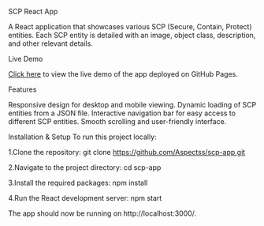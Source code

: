 SCP React App

A React application that showcases various SCP (Secure, Contain, Protect) entities. Each SCP entity is detailed with an image, object class, description, and other relevant details.

Live Demo

[Click here](https://aspectss.github.io/scp-app/) to view the live demo of the app deployed on GitHub Pages.

Features

Responsive design for desktop and mobile viewing.
Dynamic loading of SCP entities from a JSON file.
Interactive navigation bar for easy access to different SCP entities.
Smooth scrolling and user-friendly interface.


Installation & Setup
To run this project locally:

1.Clone the repository:
git clone https://github.com/Aspectss/scp-app.git

2.Navigate to the project directory:
cd scp-app

3.Install the required packages:
npm install

4.Run the React development server:
npm start

The app should now be running on http://localhost:3000/.
